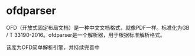 # ofdparser
OFD（开放式固定布局文档）是一种中文文档格式，就像PDF一样。标准化为GB / T 33190-2016。ofdparser是一个解析器，用于根据标准解析格式。

该库为OFD简单解析引擎，并持续完善中
